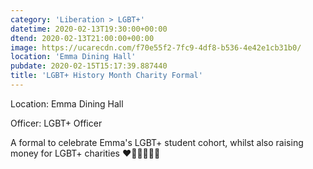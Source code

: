 ```yaml
---
category: 'Liberation > LGBT+'
datetime: 2020-02-13T19:30:00+00:00
dtend: 2020-02-13T21:00:00+00:00
image: https://ucarecdn.com/f70e55f2-7fc9-4df8-b536-4e42e1cb31b0/
location: 'Emma Dining Hall'
pubdate: 2020-02-15T15:17:39.887440
title: 'LGBT+ History Month Charity Formal'
---
```

Location: Emma Dining Hall

Officer: LGBT+ Officer

A formal to celebrate Emma's LGBT+ student cohort, whilst also raising money for LGBT+ charities ❤️🧡💛💚💙💜

